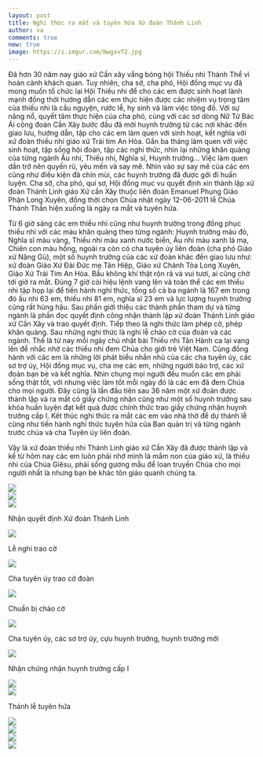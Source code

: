 ```yaml
---
layout: post
title: Nghi thức ra mắt và tuyên hứa Xứ đoàn Thánh Linh
author: va
comments: true
new: true
image: https://i.imgur.com/NwgxvT2.jpg
---
```


Đã hơn 30 năm nay giáo xứ Cần xây vắng bóng hội Thiếu nhi Thánh Thể vì hoàn cảnh khách quan. Tuy nhiên, cha sở, cha phó, Hội đồng mục vụ đã mong muốn tổ chức lại Hội Thiếu nhi để cho các em được sinh hoạt lành mạnh đồng thời hướng dẫn các em thực hiện được các nhiệm vụ trọng tâm của thiếu nhi là cầu nguyện, rước lễ, hy sinh và làm việc tông đồ. Với sự năng nổ, quyết tâm thực hiện của cha phó, cùng với các sơ dòng Nữ Tử Bác Ái cộng đoàn Cần Xây bước đầu đã mời huynh trưởng từ các nơi khác đến giao lưu, hướng dẫn, tập cho các em làm quen với sinh hoạt, kết nghĩa với xứ đoàn thiếu nhi giáo xứ Trái tim An Hòa. Gần ba tháng làm quen với việc sinh hoạt, tập sống hội đoàn, tập các nghi thức, nhìn lại những khăn quàng của từng ngành Ấu nhi, Thiếu nhi, Nghĩa sĩ, Huynh trưởng… Việc làm quen dần trở nên quyến rũ, yêu mến và say mê. Nhìn vào sự say mê của các em cũng như điều kiện đã chín mùi, các huynh trưởng đã được gởi đi huấn luyện. Cha sở, cha phó, quí sơ, Hội đồng mục vu quyết định xin thành lập xứ đoàn Thánh Linh giáo Xứ cần Xây thuộc liên đoàn Emanuel Phụng Giáo Phận Long Xuyên, đồng thời chọn Chúa nhật ngày 12-06-2011 lễ Chúa Thánh Thần hiện xuống là ngày ra mắt và tuyên hứa.

Từ 6 giờ sáng các em thiếu nhi cũng như huynh trưởng trong đồng phục thiếu nhi với các màu khăn quàng theo từng ngành: Huynh trưởng màu đỏ, Nghĩa sĩ màu vàng, Thiếu nhi màu xanh nước biển, Ấu nhi màu xanh lá mạ, Chiên con màu hồng, ngoài ra còn có cha tuyên úy liên đoàn (cha phó Giáo xứ Năng Gù), một số huynh trưởng của các xứ đoàn khác đến giao lưu như: xứ đoàn Giáo Xứ Đài Đức mẹ Tân Hiệp, Giáo xứ Chánh Tòa Long Xuyên, Giáo Xứ Trái Tim An Hòa. Bầu không khí thật rộn rã và vui tươi, ai cũng chờ tới giờ ra mắt. Đúng 7 giờ còi hiệu lệnh vang lên và toàn thể các em thiếu nhi tập họp lại để tiến hành nghi thức, tổng số cả ba ngành là 167 em trong đó ấu nhi 63 em, thiếu nhi 81 em, nghĩa sĩ 23 em và lực lượng huynh trưởng cũng rất hùng hậu. Sau phần giới thiệu các thành phần tham dự và từng ngành là phần đọc quyết định công nhận thành lập xứ đoàn Thánh Linh giáo xứ Cần Xây và trao quyết định. Tiếp theo là nghi thức làm phép cờ, phép khăn quàng. Sau những nghi thức là nghi lễ chào cờ của đoàn và các ngành. Thế là từ nay mỗi ngày chủ nhật bài Thiếu nhi Tân Hành ca lại vang lên để nhắc nhở các thiếu nhi đem Chúa cho giới trẻ Việt Nam. Cùng đồng hành với các em là những lời phát biểu nhắn nhủ của các cha tuyên úy, các sơ trợ úy, Hội đồng mục vụ, cha mẹ các em, những người bảo trợ, các xứ đoàn bạn bè và kết nghĩa. Nhìn chung mọi người đều muốn các em phải sống thật tốt, với nhưng việc làm tốt mỗi ngày đó là các em đã đem Chúa cho mọi người. Đây cũng là lần đầu tiên sau 36 năm một xứ đoàn được thành lập và ra mắt có giấy chứng nhận cũng như một số huynh trưởng sau khóa huấn luyện đạt kết quả được chính thức trao giấy chứng nhận huynh trưởng cấp I.
Kết thúc nghi thức ra mắt các em vào nhà thờ để dự thánh lễ cũng như tiến hành nghi thức tuyên hứa của Ban quản trị và từng ngành trước chúa và cha Tuyên úy liên đoàn.

Vậy là xứ đoàn thiếu nhi Thánh Linh giáo xứ Cần Xây đã được thành lập và kể từ hôm nay các em luôn phải nhớ mình là mầm non của giáo xứ, là thiếu nhi của Chúa Giêsu, phải sống gương mẫu để loan truyền Chúa cho mọi người nhất là nhưng bạn bè khác tôn giáo quanh chúng ta.

<div class="center">
    <img src="https://i.imgur.com/ec2BHh8.jpg"/>
</div>

<div class="center">
    <img src="https://i.imgur.com/Td1LUwA.jpg"/>
</div>

<div class="center">
    <img src="https://i.imgur.com/Sy4P09M.jpg"/>
    <p>Nhận quyết định Xứ đoàn Thánh Linh</p>
</div>

<div class="center">
    <img src="https://i.imgur.com/2AjXiIk.jpg"/>
    <p>Lễ nghi trao cờ</p>
</div>

<div class="center">
    <img src="https://i.imgur.com/S4VTZK7.jpg"/>
    <p>Cha tuyên úy trao cờ đoàn</p>
</div>

<div class="center">
    <img src="https://i.imgur.com/MRraL61.jpg"/>
    <p>Chuẩn bị chào cờ</p>
</div>

<div class="center">
    <img src="https://i.imgur.com/60RJAxN.jpg"/>
    <p>Cha tuyên úy, các sơ trợ úy, cựu huynh trưởng, huynh trưởng mới</p>
</div>

<div class="center">
    <img src="https://i.imgur.com/hpQGWbu.jpg"/>
    <p>Nhận chứng nhận huynh trưởng cấp I</p>
</div>

<div class="center">
    <img src="https://i.imgur.com/T9FyjAm.jpg"/>
</div>

<div class="center">
    <img src="https://i.imgur.com/QZ30Egv.jpg"/>
    <p>Thánh lễ tuyên hứa</p>
</div>

<div class="center">
    <img src="https://i.imgur.com/ImOUq9u.jpg"/>
</div>

<div class="center">
    <img src="https://i.imgur.com/PkTMMqc.jpg"/>
</div>

<div class="center">
    <img src="https://i.imgur.com/W1QIebt.jpg"/>
</div>

<div class="center">
    <img src="https://i.imgur.com/kNzmsaZ.jpg"/>
</div>
